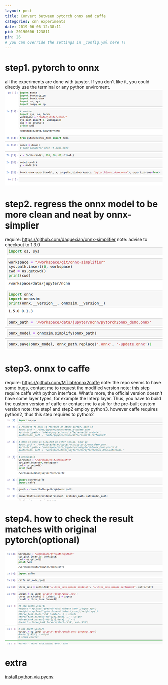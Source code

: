 ```yaml
---
layout: post
title: Convert between pytorch onnx and caffe
categories: cnn experiments
date: 2019-06-06 12:38:11
pid: 20190606-123811
pin: 26
# you can override the settings in _config.yml here !!
---
```


# step1. pytorch to onnx
all the experiments are done with jupyter. If you don't like it, you could directly use the terminal or any python enviroment.
![step1](/w3c/images/experiments/pytorch-onnx-caffe01.png "step1")

# step2. regress the onnx model to be more clean and neat by onnx-simplier
require: https://github.com/daquexian/onnx-simplifier
note: advise to checkout to 1.3.0
![step2](/w3c/images/experiments/pytorch-onnx-caffe02.png "step2")

# step3. onnx to caffe
require: https://github.com/MTlab/onnx2caffe
note: the repo seems to have some bugs, contact me to request the modified version
note: this step require caffe with python interface. What's more, the official version doesn't have some layer types, for example the Interp layer. Thus, you have to build the custom version of caffe or contact me to ask for the pre-built custom version
note: the step1 and step2 employ python3. however caffe requires python2, thus this step requires to python2
![step3](/w3c/images/experiments/pytorch-onnx-caffe03.png "step3")

# step4. how to check the result matches with original pytorch(optional)
![step4](/w3c/images/experiments/pytorch-onnx-caffe04.png "step4")

# extra
[install python via pyenv](https://stackoverflow.com/questions/46959072/installing-pip-python-3-6-3-ubuntu-16-04-zlib-not-available-but-its-installed)
